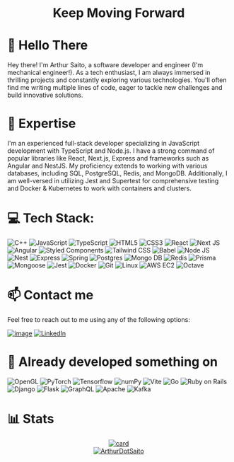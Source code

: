 <h1 align="center">Keep Moving Forward</h1>

# 👋  Hello There
Hey there! I'm Arthur Saito, a software developer and engineer (I'm mechanical engineer!). As a tech enthusiast, I am always immersed in thrilling projects and constantly exploring various technologies. You'll often find me writing multiple lines of code, eager to tackle new challenges and build innovative solutions.

# 🚀 Expertise 
I'm an experienced full-stack developer specializing in JavaScript development with TypeScript and Node.js. I have a strong command of popular libraries like React, Next.js, Express and frameworks such as Angular and NestJS. My proficiency extends to working with various databases, including SQL, PostgreSQL, Redis, and MongoDB. Additionally, I am well-versed in utilizing Jest and Supertest for comprehensive testing and Docker & Kubernetes to work with containers and clusters.

# 💻 Tech Stack:
![C++](https://img.shields.io/badge/C++-00599C.svg?style=for-the-badge&logo=C++&logoColor=white)
![JavaScript](https://img.shields.io/badge/javascript-%23323330.svg?style=for-the-badge&logo=javascript&logoColor=%23F7DF1E) 
![TypeScript](https://img.shields.io/badge/typescript-%23007ACC.svg?style=for-the-badge&logo=typescript&logoColor=white) 
![HTML5](https://img.shields.io/badge/html5-%23E34F26.svg?style=for-the-badge&logo=html5&logoColor=white) 
![CSS3](https://img.shields.io/badge/css3-%231572B6.svg?style=for-the-badge&logo=css3&logoColor=white) 
![React](https://img.shields.io/badge/react-%2320232a.svg?style=for-the-badge&logo=react&logoColor=%2361DAFB) 
![Next JS](https://img.shields.io/badge/Next-black?style=for-the-badge&logo=next.js&logoColor=white) 
![Angular](https://img.shields.io/badge/Angular-DD0031?style=for-the-badge&logo=angular&logoColor=white) 
![Styled Components](https://img.shields.io/badge/styled--components-DB7093?style=for-the-badge&logo=styled-components&logoColor=white) 
![Tailwind CSS](https://img.shields.io/badge/Tailwind_CSS-38B2AC?style=for-the-badge&logo=tailwind-css&logoColor=white) 
![Babel](https://img.shields.io/badge/Babel-F9DC3e?style=for-the-badge&logo=babel&logoColor=black) 
![Node JS](https://img.shields.io/badge/Node.js-43853D?style=for-the-badge&logo=node.js&logoColor=white) 
![Nest](https://img.shields.io/badge/NestJS-E0234E.svg?style=for-the-badge&logo=NestJS&logoColor=white)
![Express](https://img.shields.io/badge/Express.js-404D59?style=for-the-badge) 
![Spring](https://img.shields.io/badge/Spring-6DB33F.svg?style=for-the-badge&logo=Spring&logoColor=white)
![Postgres](https://img.shields.io/badge/PostgreSQL-316192?style=for-the-badge&logo=postgresql&logoColor=white) 
![Mongo DB](https://img.shields.io/badge/MongoDB-4EA94B?style=for-the-badge&logo=mongodb&logoColor=white) 
![Redis](https://img.shields.io/badge/Redis-D9281A?style=for-the-badge&logo=redis&logoColor=white) 
![Prisma](https://img.shields.io/badge/Prisma-2D3748.svg?style=for-the-badge&logo=Prisma&logoColor=white)
![Mongoose](https://img.shields.io/badge/Mongoose-880000.svg?style=for-the-badge&logo=Mongoose&logoColor=white)
![Jest](https://img.shields.io/badge/Jest-C21325.svg?style=for-the-badge&logo=Jest&logoColor=white)
![Docker](https://img.shields.io/badge/Docker-2496ED?style=for-the-badge&logo=docker&logoColor=white) 
![Git](https://img.shields.io/badge/Git-E34F26?style=for-the-badge&logo=git&logoColor=white) 
![Linux](https://img.shields.io/badge/Linux-E34F26?style=for-the-badge&logo=linux&logoColor=black)
![AWS EC2](https://img.shields.io/badge/Amazon%20AWS-232F3E.svg?style=for-the-badge&logo=Amazon-AWS&logoColor=white)
![Octave](https://img.shields.io/badge/Octave-0790C0.svg?style=for-the-badge&logo=Octave&logoColor=white)

# 📫 Contact me

Feel free to reach out to me using any of the following options:

[![image](https://img.shields.io/badge/Microsoft_Outlook-0078D4?style=for-the-badge&logo=microsoft-outlook&logoColor=white)](mailto:arthur-saito@outlook.com)
[![LinkedIn](https://img.shields.io/badge/-LinkedIn-blue?style=for-the-badge&logo=linkedin)](https://www.linkedin.com/in/arthur-saito-398488120/)

# 📖 Already developed something on

![OpenGL](https://img.shields.io/badge/OpenGL-5586A4.svg?style=for-the-badge&logo=OpenGL&logoColor=white) 
![PyTorch](https://img.shields.io/badge/PyTorch-EE4C2C.svg?style=for-the-badge&logo=PyTorch&logoColor=white) 
![Tensorflow](https://img.shields.io/badge/TensorFlow-FF6F00.svg?style=for-the-badge&logo=TensorFlow&logoColor=white)
![numPy](https://img.shields.io/badge/NumPy-013243.svg?style=for-the-badge&logo=NumPy&logoColor=white)
![Vite](https://img.shields.io/badge/Vite-B73BFE?style=for-the-badge&logo=vite&logoColor=FFD62E)
![Go](https://img.shields.io/badge/Go-00ADD8?style=for-the-badge&logo=go&logoColor=white)
![Ruby on Rails](https://img.shields.io/badge/Ruby_on_Rails-CC0000?style=for-the-badge&logo=ruby-on-rails&logoColor=white)
![Django](https://img.shields.io/badge/Django-092E20?style=for-the-badge&logo=django&logoColor=green)
![Flask](https://img.shields.io/badge/Flask-000000?style=for-the-badge&logo=flask&logoColor=white)
![GraphQL](https://img.shields.io/badge/GraphQl-E10098?style=for-the-badge&logo=graphql&logoColor=white)
![Apache](https://img.shields.io/badge/Apache_Kafka-231F20?style=for-the-badge&logo=apache-kafka&logoColor=white)
![Kafka](https://img.shields.io/badge/Apache%20Kafka-231F20.svg?style=for-the-badge&logo=Apache-Kafka&logoColor=white)

# 📊 Stats
<section align="center">
 
 [![card](https://github-readme-stats.vercel.app/api?username=ArthurDotSaito&theme=tokyonight)](https://github.com/anuraghazra/github-readme-stats) </br>
 [![ArthurDotSaito](https://github-readme-stats.vercel.app/api/top-langs/?username=ArthurDotSaito&hide=html&layout=compact&theme=tokyonight)](https://github.com/anuraghazra/github-readme-stats)
 
</section>
